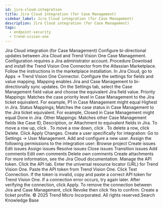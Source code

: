 ```yaml
---
id: jira-cloud-integration
title: Jira Cloud integration (for Case Management)
sidebar_label: Jira Cloud integration (for Case Management)
description: Jira Cloud integration (for Case Management)
tags:
  - endpoint-security
  - trend-vision-one
---
```


 Jira Cloud integration (for Case Management) Configure bi-directional updates between Jira Cloud and Trend Vision One Case Management. Configuration requires a Jira administrator account. Procedure Download and install the Trend Vision One Connector from the Atlassian Marketplace. Follow the instructions in the marketplace installation. In Jira Cloud, go to Apps → Trend Vision One Connector. Configure the settings for fields and value mapping. Mapping enables Jira and Case Management to bi-directionally sync updates. On the Settings tab, select the Case Management field value and choose the equivalent Jira field value. Priority Mappings: Matches the case priority level in Case Management to the Jira ticket equivalent. For example, P1 in Case Management might equal Highest in Jira. Status Mappings; Matches the case status in Case Management to the Jira ticket equivalent. For example, Closed in Case Management might equal Done in Jira. Other Mappings: Matches other Case Management fields like Case ID, Description, or Attachment to equivalent fields in Jira. To move a row up, click . To move a row down, click . To delete a row, click Delete. Click Apply Changes. Create a user specifically for integration: Go to Settings → User Management. Add and configure a new user. Assign the following permissions to the integration user: Browse project Create issues Edit issues Assign issues Resolve issues Close issues Transition issues Add comments Edit own comments Delete own comments Create attachments For more information, see the Jira Cloud documentation. Manage the API token. Click the API tab. Enter the universal resource locator (URL) for Trend Vision One. Paste the API token from Trend Vision One. Click Test Connection. If the token is invalid, copy and paste a correct API token for Trend Vision One. If a connection error occurs, try again later. After verifying the connection, click Apply. To remove the connection between Jira and Case Management, click Revoke then click Yes to confirm. Create a ticket profile. © 2025 Trend Micro Incorporated. All rights reserved.Search Knowledge Base